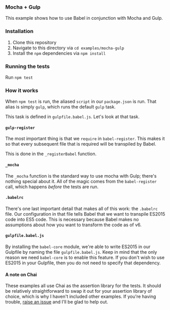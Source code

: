### Mocha + Gulp

This example shows how to use Babel in conjunction with Mocha and Gulp.

### Installation

1. Clone this repository
2. Navigate to this directory via `cd examples/mocha-gulp`
3. Install the `npm` dependencies via `npm install`

### Running the tests

Run `npm test`

### How it works

When `npm test` is run, the aliased `script` in our `package.json` is run. That
alias is simply `gulp`, which runs the default `gulp` task.

This task is defined in `gulpfile.babel.js`. Let's look at that task.

#### `gulp-register`

The most important thing is that we `require` in `babel-register`. This
makes it so that every subsequent file that is required will be transpiled
by Babel.

This is done in the `_registerBabel` function.

#### `_mocha`

The `_mocha` function is the standard way to use mocha with Gulp; there's
nothing special about it. All of the magic comes from the `babel-register`
call, which happens *before* the tests are run.

#### `.babelrc`

There's one last important detail that makes all of this work: the `.babelrc`
file. Our configuration in that file tells Babel that we want to transpile
ES2015 code into ES5 code. This is necessary because Babel makes no assumptions
about how you want to transform the code as of v6.

#### `gulpfile.babel.js`

By installing the `babel-core` module, we're able to write ES2015 in our
Gulpfile by naming the file `gulpfile.babel.js`. Keep in mind that the only
reason we need `babel-core` is to enable this feature. If you don't wish to
use ES2015 in your Gulpfile, then you do not need to specify that dependency.

#### A note on Chai

These examples all use Chai as the assertion library for the tests. It should be
relatively straightforward to swap it out for your assertion library of choice,
which is why I haven't included other examples. If you're having trouble,
[raise an issue](https://github.com/jmeas/testing-with-babel/issues) and I'll be
glad to help out.
